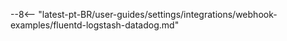--8<-- "latest-pt-BR/user-guides/settings/integrations/webhook-examples/fluentd-logstash-datadog.md"
